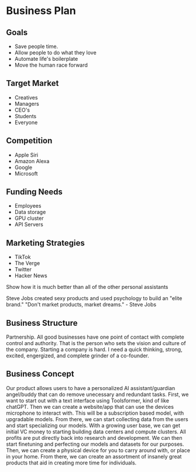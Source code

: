 # Business Plan

## Goals
- Save people time.
- Allow people to do what they love
- Automate life's boilerplate
- Move the human race forward

## Target Market
- Creatives
- Managers
- CEO's
- Students
- Everyone

## Competition
- Apple Siri
- Amazon Alexa
- Google 
- Microsoft

## Funding Needs
- Employees
- Data storage
- GPU cluster
- API Servers 

## Marketing Strategies
- TikTok
- The Verge
- Twitter
- Hacker News

Show how it is much better than all of the other personal assistants

Steve Jobs created sexy products and used psychology to build an "elite brand."
"Don't market products, market dreams." - Steve Jobs

## Business Structure

Partnership. All good businesses have one point of contact with complete control and authority. That is the person who sets the vision and culture of the company. Starting a company is hard. I need a quick thinking, strong, excited, engergized, and complete grinder of a co-founder.

## Business Concept

Our product allows users to have a personalized AI assistant/guardian angel/buddy that can do remove unecessary and redundant tasks. First, we want to start out with a text interface using Toolsformer, kind of like chatGPT. Then we can create a website/app that can use the devices microphone to interact with. This will be a subscription based model, with upgradable models. From there, we can start collecting data from the users and start specializing our models. With a growing user base, we can get initial VC money to starting building data centers and compute clusters. All profits are put directly back into research and development. We can then start finetuning and perfecting our models and datasets for our purposes. Then, we can create a physical device for you to carry around with, or place in your home. From there, we can create an assortment of insanely great products that aid in creating more time for individuals. 
